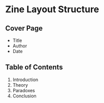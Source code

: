 # Zine Layout Structure

## Cover Page
- Title
- Author
- Date

## Table of Contents
1. Introduction
2. Theory
3. Paradoxes
4. Conclusion
